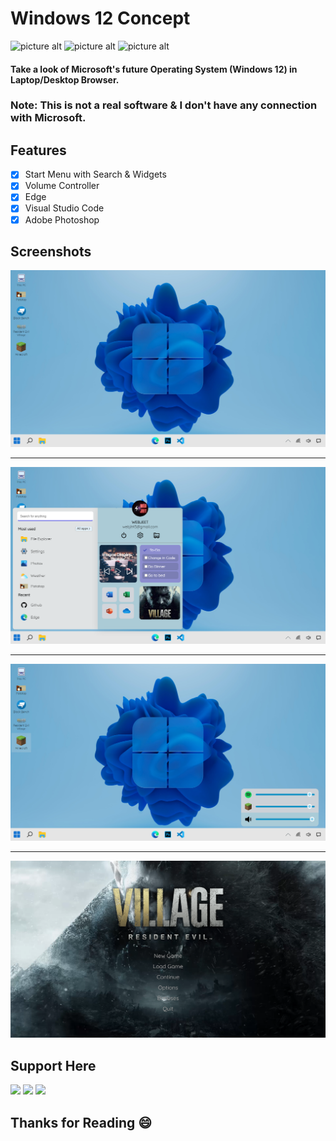 
# Windows 12 Concept
![picture alt](https://img.shields.io/badge/HTML-red)
![picture alt](https://img.shields.io/badge/CSS-red)
![picture alt](https://img.shields.io/badge/JAVASCRIPT-red)



#### Take a look of Microsoft's future Operating System (Windows 12) in Laptop/Desktop Browser. 

###  Note: This is not a real software & I don't have any connection with Microsoft.


## Features

+ [x]  Start Menu with Search & Widgets
+ [x]  Volume Controller
+ [x]  Edge
+ [x]  Visual Studio Code
+ [x]  Adobe Photoshop

## Screenshots
![picture alt](./images/ss-1.png "Screenshot-1")
- - - -
![picture alt](./images/ss-2.png "Screenshot-2")
- - - -
![picture alt](./images/ss-3.png "Screenshot-3")
- - - -
![picture alt](./images/ss-4.png "Screenshot-4")
## Support Here

![](https://img.shields.io/twitter/url?label=Support%20Here&logo=buy%20me%20a%20coffee&logoColor=red&url=https%3A%2F%2Fwww.buymeacoffee.com%2Fwebjeet)
![](https://img.shields.io/twitter/url?label=Subscribe%20Here&logo=youtube&url=https%3A%2F%2Fwww.youtube.com%2Fchannel%2FUCKeynDZdfCEpAGjnpb6qlTQ)
![](https://img.shields.io/twitter/url?label=Follow%20Here&logo=Github&url=https%3A%2F%2Fgithub.com%2FWeb-Jit)
<h2>Thanks for Reading 😄</h2> 



